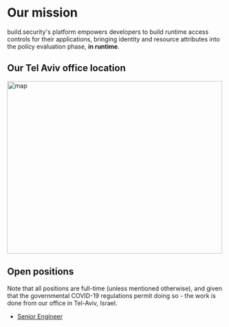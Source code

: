 
# Our mission
build.security's platform empowers developers to build runtime access controls for their applications, bringing identity and resource attributes into the policy evaluation phase, **in runtime**. 


## Our Tel Aviv office location
<img src="https://github.com/build-security/jobs/blob/main/map.png" alt="map" height="400" width="500"/>


## Open positions
Note that all positions are full-time (unless mentioned otherwise), and given that the governmental COVID-19 regulations permit doing so - the work is done from our office in Tel-Aviv, Israel.

* [Senior Engineer](senior-engineer.md)
